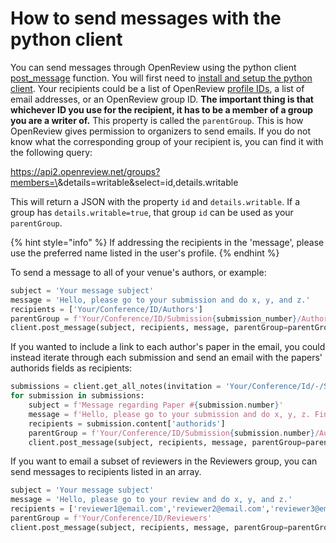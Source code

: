 # How to send messages with the python client

You can send messages through OpenReview using the python client [post\_message](https://openreview-py.readthedocs.io/en/latest/api.html?highlight=post\_message#openreview.Client.post\_message) function. You will first need to [install and setup the python client](https://openreview-py.readthedocs.io/en/latest/how\_to\_setup.html). Your recipients could be a list of OpenReview [profile IDs](../../getting-started/creating-an-openreview-profile/finding-your-profile-id.md), a list of email addresses, or an OpenReview group ID. **The important thing is that whichever ID you use for the recipient, it has to be a member of a group you are a writer of.** This property is called the `parentGroup`. This is how OpenReview gives permission to organizers to send emails. If you do not know what the corresponding group of your recipient is, you can find it with the following query:

https://api2.openreview.net/groups?members=\<email or profile ID>\&details=writable\&select=id,details.writable

This will return a JSON with the property `id` and `details.writable`. If a group has `details.writable=true`, that group `id` can be used as your `parentGroup`.

{% hint style="info" %}
If addressing the recipients in the 'message', please use the preferred name listed in the user's profile.
{% endhint %}

To send a message to all of your venue's authors, or example:&#x20;

```python
subject = 'Your message subject'
message = 'Hello, please go to your submission and do x, y, and z.'
recipients = ['Your/Conference/ID/Authors']
parentGroup = f'Your/Conference/ID/Submission{submission_number}/Authors'
client.post_message(subject, recipients, message, parentGroup=parentGroup)
```

If you wanted to include a link to each author's paper in the email, you could instead iterate through each submission and send an email with the papers' authorids fields as recipients:&#x20;

```python
submissions = client.get_all_notes(invitation = 'Your/Conference/Id/-/Submission')
for submission in submissions: 
    subject = f'Message regarding Paper #{submission.number}'
    message = f'Hello, please go to your submission and do x, y, z. Find your submission here: https://openreview.net/forum?id={submission.forum}'
    recipients = submission.content['authorids']
    parentGroup = f'Your/Conference/ID/Submission{submission.number}/Authors'
    client.post_message(subject, recipients, message, parentGroup=parentGroup)
```

If you want to email a subset of reviewers in the Reviewers group, you can send messages to recipients listed in an array.

```python
subject = 'Your message subject'
message = 'Hello, please go to your review and do x, y, and z.'
recipients = ['reviewer1@email.com','reviewer2@email.com','reviewer3@email.com']
parentGroup = f'Your/Conference/ID/Reviewers'
client.post_message(subject, recipients, message, parentGroup=parentGroup)
```
